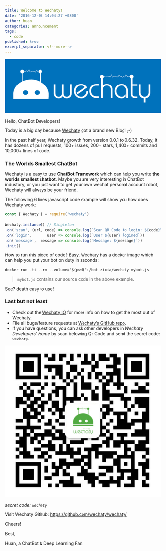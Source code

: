 ```yaml
---
title: Welcome to Wechaty!
date: '2016-12-03 14:04:27 +0800'
author: huan
categories: announcement
tags:
  - code
published: true
excerpt_separator: <!--more-->
---
```

![Wechaty Logo][wechaty-logo-image]

Hello, ChatBot Developers!

Today is a big day because [Wechaty][wechaty-gh] got a brand new Blog! ;-)

In the past half year, Wechaty growth from version 0.0.1 to 0.6.32. Today, it has dozens of pull requests, 100+ issues, 200+ stars, 1,400+ commits and 10,000+ lines of code.

### The Worlds Smallest ChatBot

Wechaty is a easy to use **ChatBot Framework** which can help you write **the worlds smallest chatbot**. Maybe you are very interesting in ChatBot industory, or you just want to get your own wechat personal account robot, Wechaty will always be your friend.

The following 6 lines javascript code example will show you how does Wechaty work:

```javascript
const { Wechaty } = require('wechaty')

Wechaty.instance() // Singleton
.on('scan', (url, code) => console.log(`Scan QR Code to login: ${code}\n${url}`))
.on('login',       user => console.log(`User ${user} logined`))
.on('message',  message => console.log(`Message: ${message}`))
.init()
```

<!--more-->

How to run this piece of code? Easy. Wechaty has a docker image which can help you put your bot on duty in seconds:

```shell
docker run -ti --rm --volume="$(pwd)":/bot zixia/wechaty mybot.js
```

> `mybot.js` contains our source code in the above example.

See? death easy to use!

### Last but not least

* Check out the [Wechaty IO][wechaty-io] for more info on how to get the most out of Wechaty. 
* File all bugs/feature requests at [Wechaty’s GitHub repo][wechaty-gh]. 
* If you have questions, you can ask other developers in _Wechaty Developers' Home_ by scan belowing Qr Code and send the secret code: `wechaty`.

![Wechaty Developers' Home][wechaty-qrcode-image]

_secret code: `wechaty`_

Visit Wechaty Github: <https://github.com/wechaty/wechaty/>

Cheers!

Best,

Huan, a ChatBot & Deep Learning Fan

[wechaty-gh]: https://github.com/chatie/wechaty/
[wechaty-io]: www.chatie.io/
[wechaty-qrcode-image]: https://raw.githubusercontent.com/Chatie/wechaty/master/docs/images/bot-qr-code.png
[wechaty-logo-image]: https://raw.githubusercontent.com/Chatie/wechaty/master/docs/images/wechaty-logo-en.png
